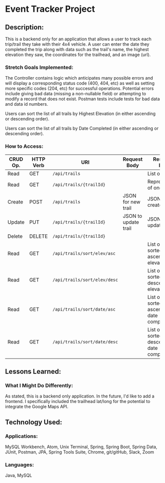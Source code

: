 # Event Tracker Project

## Description:
This is a backend only for an application that allows a user to track each trip/trail they take with their 4x4 vehicle.  A user can enter the date they completed the trip along with data such as the trail's name, the highest elevation they saw, the coordinates for the trailhead, and an image (url).  

### Stretch Goals Implemented:
The Controller contains logic which anticipates many possible errors and will display a corresponding status code (400, 404, etc) as well as setting more specific codes (204, etc) for successful operations.  Potential errors include giving bad data (missing a non-nullable field) or attempting to modify a record that does not exist.  Postman tests include tests for bad data and data id numbers.

Users can sort the list of all trails by Highest Elevation (in either ascending or descending order).

Users can sort the list of all trails by Date Completed (in either ascending or descending order).

### How to Access:
| CRUD Op. | HTTP Verb | URI                         | Request Body | Response Body |
|----------|-----------|-----------------------------|--------------|---------------|
| Read     | GET       | `/api/trails`               |              | List of all trails |
| Read     | GET       | `/api/trails/{trailId}`     |              | Representation of one trail |
| Create   | POST      | `/api/trails`               | JSON for new trail| JSON of created trail |
| Update   | PUT       | `/api/trails/{trailId}`     | JSON to update trail | JSON of updated trail |
| Delete   | DELETE    | `/api/trails/{trailId}`     |              | |
| Read     | GET       | `/api/trails/sort/elev/asc` |              | List of trails sorted by ascending elevation|
| Read     | GET       | `/api/trails/sort/elev/desc`|              | List of trails sorted by descending elevation|
| Read     | GET       | `/api/trails/sort/date/asc` |              | List of trails sorted by ascending date completed|
| Read     | GET       | `/api/trails/sort/date/desc`|              | List of trails sorted by descending date completed|

## Lessons Learned:


### What I Might Do Differently:
As stated, this is a backend only application.  In the future, I'd like to add a frontend.  I specifically included the trailhead lat/long for the potential to integrate the Google Maps API.   

## Technology Used:
### Applications:
MySQL Workbench, Atom, Unix Terminal, Spring, Spring Boot, Spring Data, JUnit, Postman, JPA, Spring Tools Suite, Chrome, git/gitHub, Slack, Zoom

### Languages:
Java, MySQL
